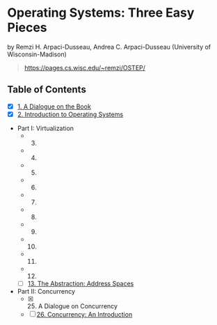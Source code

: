 # Operating Systems: Three Easy Pieces

by
Remzi H. Arpaci-Dusseau,
Andrea C. Arpaci-Dusseau (University of Wisconsin-Madison)

> <https://pages.cs.wisc.edu/~remzi/OSTEP/>

## Table of Contents

- [x] [1. A Dialogue on the Book](01_a_dialogue_on_the_book)
- [x] [2. Introduction to Operating Systems](02_introduction_to_operating_systems)
- Part I: Virtualization
  - 3.
  - 4.
  - 5.
  - 6.
  - 7.
  - 8.
  - 9.
  - 10.
  - 11.
  - 12.
  - [ ] [13. The Abstraction: Address Spaces](13_the_abstraction_address_spaces)
- Part II: Concurrency
  - [x] 25. A Dialogue on Concurrency
  - [ ] [26. Concurrency: An Introduction](26_concurrency_an_introduction)
